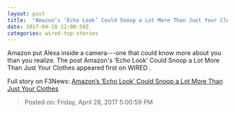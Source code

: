 ```yaml
---
layout: post
title:  "Amazon’s ‘Echo Look’ Could Snoop a Lot More Than Just Your Clothes"
date: 2017-04-28 12:00:59Z
categories: wired-top-stories
---
```


Amazon put Alexa inside a camera---one that could know more about you than you realize. The post Amazon's ‘Echo Look’ Could Snoop a Lot More Than Just Your Clothes appeared first on WIRED .


Full story on F3News: [Amazon’s ‘Echo Look’ Could Snoop a Lot More Than Just Your Clothes](http://www.f3nws.com/n/tBNeKB)

> Posted on: Friday, April 28, 2017 5:00:59 PM
